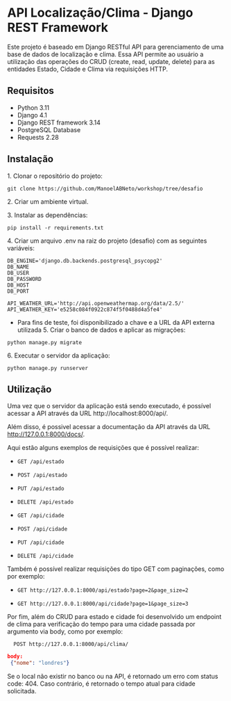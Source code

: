 # API Localização/Clima - Django REST Framework
Este projeto é baseado em Django RESTful API para gerenciamento de uma base de dados de localização e clima. Essa API permite ao usuário a utilização das operações do CRUD (create, read, update, delete) para as entidades Estado, Cidade e Clima via requisições HTTP. 

## Requisitos
* Python 3.11
* Django 4.1
* Django REST framework 3.14
* PostgreSQL Database
* Requests 2.28
  

## Instalação
1\. Clonar o repositório do projeto:
```
git clone https://github.com/ManoelABNeto/workshop/tree/desafio
```
2\. Criar um ambiente virtual.

3\. Instalar as dependências:
```
pip install -r requirements.txt
```
4\. Criar um arquivo .env na raiz do projeto (desafio) com as seguintes variáveis: 
```
DB_ENGINE='django.db.backends.postgresql_psycopg2'
DB_NAME
DB_USER
DB_PASSWORD
DB_HOST
DB_PORT

API_WEATHER_URL='http://api.openweathermap.org/data/2.5/'
API_WEATHER_KEY='e5258c084f0922c874f5f0488d4a5fe4'

```
 * Para fins de teste, foi disponibilizado a chave e a URL da API externa utilizada
5\. Criar o banco de dados e aplicar as migrações:
```
python manage.py migrate
``` 
6\. Executar o servidor da aplicação:
```
python manage.py runserver
```

## Utilização
Uma vez que o servidor da aplicação está sendo executado, é possível acessar a API através da URL http://localhost:8000/api/.

Além disso, é possivel acessar a documentação da API através da URL http://127.0.0.1:8000/docs/.

 Aqui estão alguns exemplos de requisições que é possível realizar:

* `GET /api/estado`

* `POST /api/estado`

* `PUT /api/estado`

* `DELETE /api/estado`

* `GET /api/cidade`

* `POST /api/cidade`

* `PUT /api/cidade`

* `DELETE /api/cidade`

Também é possível realizar requisições do tipo GET com paginações, como por exemplo:

* `GET http://127.0.0.1:8000/api/estado?page=2&page_size=2`

* `GET http://127.0.0.1:8000/api/cidade?page=1&page_size=3`

Por fim, além do CRUD para estado e cidade foi desenvolvido um endpoint de clima para verificação do tempo para uma cidade passada por argumento via body, como por exemplo:
```
  POST http://127.0.0.1:8000/api/clima/
```
```json
body:
 {"nome": "londres"}
```
Se o local não existir no banco ou na API, é retornado um erro com status code: 404. Caso contrário, é retornado o tempo atual para cidade solicitada.